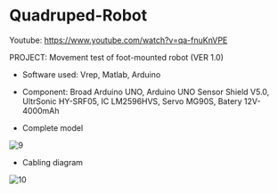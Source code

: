 # Quadruped-Robot
 Youtube: https://www.youtube.com/watch?v=qa-fnuKnVPE
 
 PROJECT: Movement test of foot-mounted robot (VER 1.0)
 
 - Software used: Vrep, Matlab, Arduino
 
 - Component: Broad Arduino UNO, Arduino UNO Sensor Shield V5.0, UltrSonic HY-SRF05, IC LM2596HVS, Servo MG90S, Batery 12V-4000mAh

 - Complete model
 
![9](https://github.com/QuangKhieu/Quadruped-Robot/assets/90948372/7a034bf6-c034-4aab-bca4-f2c1aee248bc)

 - Cabling diagram
 
![10](https://github.com/QuangKhieu/Quadruped-Robot/assets/90948372/8b93d3de-b4da-4b88-8789-d430d8b42735)

